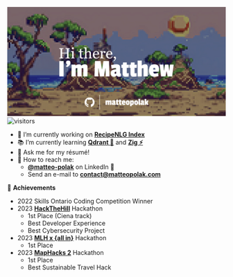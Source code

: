 ![Hi there, I'm Matthew](./assets/banner.png)
![visitors](https://visitor-badge.laobi.icu/badge?page_id=github/matteopolak)

- 🔧 I’m currently working on **[RecipeNLG Index](https://github.com/matteopolak/recipes)**
- 📚 I’m currently learning **[Qdrant 📏](https://qdrant.tech)** and **[Zig ⚡](https://ziglang.org)**
- 📝 Ask me for my résumé!
- 📧 How to reach me:
  - **[@matteo-polak](https://linkedin.com/in/matteo-polak)** on LinkedIn 💼
  - Send an e-mail to **[contact@matteopolak.com](mailto:contact@matteopolak.com)**

🌟 **Achievements**

- 2022 Skills Ontario Coding Competition Winner
- 2023 **[HackTheHill](https://hack-the-hill.devpost.com/)** Hackathon
  - 1st Place (Ciena track)
  - Best Developer Experience
  - Best Cybersecurity Project
- 2023 **[MLH x {all in}](https://all-in-hackathon.devpost.com/)** Hackathon
  - 1st Place
- 2023 **[MapHacks 2](https://maphacks-2.devpost.com/)** Hackathon
  - 1st Place
  - Best Sustainable Travel Hack
